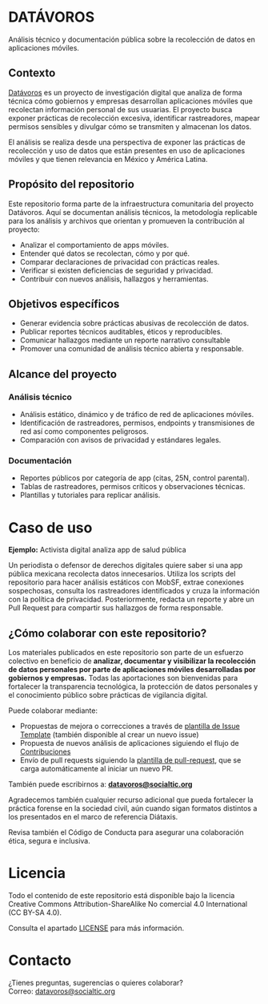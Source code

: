 # DATÁVOROS

Análisis técnico y documentación pública sobre la recolección de datos en aplicaciones móviles.

## Contexto

[Datávoros](http://datavoros.org) es un proyecto de investigación digital que analiza de forma técnica cómo gobiernos y empresas desarrollan aplicaciones móviles que recolectan información personal de sus usuarias. El proyecto busca exponer prácticas de recolección excesiva, identificar rastreadores, mapear permisos sensibles y divulgar cómo se transmiten y almacenan los datos.

El análisis se realiza desde una perspectiva de exponer las prácticas de recolección y uso de datos que están presentes en uso de aplicaciones móviles y que tienen relevancia en México y América Latina.

## Propósito del repositorio

Este repositorio forma parte de la infraestructura comunitaria del proyecto Datávoros. Aquí se documentan análisis técnicos, la metodología replicable para los análisis y archivos que orientan y promueven la contribución al proyecto:

* Analizar el comportamiento de apps móviles.  
* Entender qué datos se recolectan, cómo y por qué.  
* Comparar declaraciones de privacidad con prácticas reales.  
* Verificar si existen deficiencias de seguridad y privacidad.  
* Contribuir con nuevos análisis, hallazgos y herramientas.

## Objetivos específicos

* Generar evidencia sobre prácticas abusivas de recolección de datos.  
* Publicar reportes técnicos auditables, éticos y reproducibles.  
* Comunicar hallazgos mediante un reporte narrativo consultable  
* Promover una comunidad de análisis técnico abierta y responsable.

## Alcance del proyecto

### Análisis técnico

* Análisis estático, dinámico y de tráfico de red de aplicaciones móviles.  
* Identificación de rastreadores, permisos, endpoints y transmisiones de red así como componentes peligrosos.  
* Comparación con avisos de privacidad y estándares legales.

### Documentación

* Reportes públicos por categoría de app (citas, 25N, control parental).  
* Tablas de rastreadores, permisos críticos y observaciones técnicas.  
* Plantillas y tutoriales para replicar análisis.

# Caso de uso

**Ejemplo:** Activista digital analiza app de salud pública

Un periodista o defensor de derechos digitales quiere saber si una app pública mexicana recolecta datos innecesarios. Utiliza los scripts del repositorio para hacer análisis estáticos con MobSF, extrae conexiones sospechosas, consulta los rastreadores identificados y cruza la información con la política de privacidad. Posteriormente, redacta un reporte y abre un Pull Request para compartir sus hallazgos de forma responsable.

## ¿Cómo colaborar con este repositorio?

Los materiales publicados en este repositorio son parte de un esfuerzo colectivo en beneficio de **analizar, documentar y visibilizar la recolección de datos personales por parte de aplicaciones móviles desarrolladas por gobiernos y empresas.** Todas las aportaciones son bienvenidas para fortalecer la transparencia tecnológica, la protección de datos personales y el conocimiento público sobre prácticas de vigilancia digital.

Puede colaborar mediante:

* Propuestas de mejora o correcciones a través de [plantilla de Issue Template](.github/ISSUE_TEMPLATE.md) (también disponible al crear un nuevo issue)
* Propuesta de nuevos análisis de aplicaciones siguiendo el flujo de [Contribuciones](./contributing.md)
* Envío de pull requests siguiendo la [plantilla de pull-request](.github/pull_request_template.md), que se carga automáticamente al iniciar un nuevo PR.  

También puede escribirnos a: [**datavoros@socialtic.org**](mailto:seguridad@socialtic.org)

Agradecemos también cualquier recurso adicional que pueda fortalecer la práctica forense en la sociedad civil, aún cuando sigan formatos distintos a los presentados en el marco de referencia Diátaxis.

Revisa también el Código de Conducta para asegurar una colaboración ética, segura e inclusiva.

# Licencia

Todo el contenido de este repositorio está disponible bajo la licencia Creative Commons Attribution-ShareAlike No comercial 4.0 International (CC BY-SA 4.0).

Consulta el apartado [LICENSE](#license) para más información.

# Contacto

¿Tienes preguntas, sugerencias o quieres colaborar?  
 Correo: [datavoros@socialtic.org](mailto:datavoros@socialtic.org) 
